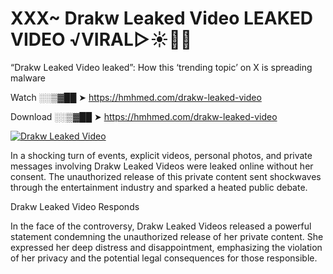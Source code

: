 # XXX~ Drakw Leaked Video LEAKED VIDEO ️√VIRAL▷☀️👄💥

“Drakw Leaked Video leaked”: How this ‘trending topic’ on X is spreading malware

Watch ░░▒▓██ ➤ https://hmhmed.com/drakw-leaked-video

Download ░░▒▓██ ➤ https://hmhmed.com/drakw-leaked-video

[![Drakw Leaked Video](https://i.imgur.com/dJHk4Zq.gif)](https://hmhmed.com/drakw-leaked-video)

In a shocking turn of events, explicit videos, personal photos, and private messages involving Drakw Leaked Videos were leaked online without her consent. The unauthorized release of this private content sent shockwaves through the entertainment industry and sparked a heated public debate.

Drakw Leaked Video Responds

In the face of the controversy, Drakw Leaked Videos released a powerful statement condemning the unauthorized release of her private content. She expressed her deep distress and disappointment, emphasizing the violation of her privacy and the potential legal consequences for those responsible.